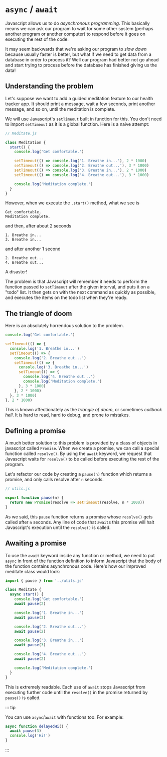 # `async` / `await`

Javascript allows us to do _asynchronous programming_. This basically means we
can ask our program to wait for some other system (perhaps another program or
another computer) to respond before it goes on executing the rest of the code.

It may seem backwards that we're asking our program to _slow down_ because
usually faster is better, but what if we need to get data from a database in
order to process it? Well our program had better not go ahead and start trying
to process before the database has finished giving us the data!

## Understanding the problem

Let's suppose we want to add a guided meditation feature to our health tracker
app. It should print a message, wait a few seconds, print another message, and
so on, until the meditation is complete.

We will use Javascript's `setTimeout` built in function for this. You don't need
to import `setTimeout` as it is a global function. Here is a naive attempt:

```js
// Meditate.js

class Meditation {
  start() {
    console.log('Get comfortable.')

    setTimeout(() => console.log('1. Breathe in...'), 2 * 1000)
    setTimeout(() => console.log('2. Breathe out...'), 3 * 1000)
    setTimeout(() => console.log('3. Breathe in...'), 2 * 1000)
    setTimeout(() => console.log('4. Breathe out...'), 3 * 1000)

    console.log('Meditation complete.')
  }
}
```

However, when we execute the `.start()` method, what we see is

```console
Get comfortable.
Meditation complete.
```

and then, after about 2 seconds

```console
1. Breathe in...
3. Breathe in...
```

and after another 1 second

```console
2. Breathe out...
4. Breathe out...
```

A disaster!

The problem is that Javascript will remember it needs to perform the function
passed to `setTimeout` after the given interval, and puts it on a "todo" list.
It then gets on with the next command as quickly as possible, and executes the
items on the todo list when they're ready.

## The triangle of doom

Here is an absolutely horrendous solution to the problem.

```js
console.log('Get comfortable.')

setTimeout(() => {
  console.log('1. Breathe in...')
  setTimeout(() => {
    console.log('2. Breathe out...')
    setTimeout(() => {
      console.log('3. Breathe in...')
      setTimeout(() => {
        console.log('4. Breathe out...')
        console.log('Meditation complete.')
      }, 3 * 1000)
    }, 2 * 1000)
  }, 3 * 1000)
}, 2 * 1000)
```

This is known affectionately as the _triangle of doom_, or sometimes _callback
hell_. It is hard to read, hard to debug, and prone to mistakes.

## Defining a promise

A much better solution to this problem is provided by a class of objects in
javascript called `Promise`. When we create a promise, we can call a special
function called `resolve()`. By using the `await` keyword, we request that
Javascript waits for `resolve()` to be called before executing the rest of the
program.

Let's refactor our code by creating a `pause(n)` function which returns a
promise, and only calls resolve after `n` seconds.

```js
// utils.js

export function pause(n) {
  return new Promise(resolve => setTimeout(resolve, n * 1000))
}
```

As we said, this `pause` function returns a promise whose `resolve()` gets
called after `n` seconds. Any line of code that `await`s this promise will halt
Javascript's execution until the `resolve()` is called.

## Awaiting a promise

To use the `await` keyword inside any function or method, we need to put `async`
in front of the function definition to inform Javascript that the body of the
function contains asynchronous code. Here's how our improved meditate class
would look:

```js
import { pause } from '../utils.js'

class Meditate {
  async start() {
    console.log('Get comfortable.')
    await pause(2)

    console.log('1. Breathe in...')
    await pause(3)

    console.log('2. Breathe out...')
    await pause(2)

    console.log('3. Breathe in...')
    await pause(3)

    console.log('4. Breathe out...')
    await pause(2)

    console.log('Meditation complete.')
  }
}
```

This is extremely readable. Each use of `await` stops Javascript from executing
further code until the `resolve()` in the promise returned by `pause()` is
called.

::: tip

You can use `async`/`await` with functions too. For example:

```js
async function delayedHi() {
  await pause(3)
  console.log('Hi!')
}
```

:::
